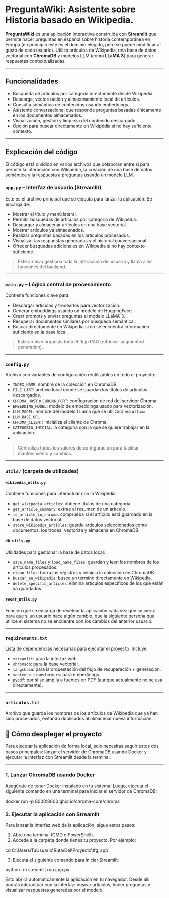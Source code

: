 # PreguntaWiki: Asistente sobre Historia basado en Wikipedia.
**PreguntaWiki** es una aplicación interactiva construida con **Streamlit** que permite hacer preguntas en español sobre historia contemporánea en Europa (en principio este es el dominio elegido, pero se puede modificar al gusto de cada usuario). Utiliza artículos de Wikipedia, una base de datos vectorial con **ChromaDB** y modelos LLM (como **LLaMA 3**) para generar respuestas contextualizadas.

---

## Funcionalidades

- Búsqueda de artículos por categoría directamente desde Wikipedia.
- Descarga, vectorización y almacenamiento local de artículos.
- Consulta semántica de contenidos usando embeddings.
- Asistente conversacional que responde preguntas basadas únicamente en los documentos almacenados.
- Visualización, gestión y limpieza del contenido descargado.
- Opción para buscar directamente en Wikipedia si no hay suficiente contexto.

---

## Explicación del código

El código está dividido en varios archivos que colaboran entre sí para permitir la interacción con Wikipedia, la creación de una base de datos semántica y la respuesta a preguntas usando un modelo LLM.

### `app.py` – Interfaz de usuario (Streamlit)

Este es el archivo principal que se ejecuta para lanzar la aplicación. Se encarga de:

- Mostrar el título y menú lateral.
- Permitir búsquedas de artículos por categoría de Wikipedia.
- Descargar y almacenar artículos en una base vectorial.
- Mostrar artículos ya almacenados.
- Realizar preguntas basadas en los artículos procesados.
- Visualizar las respuestas generadas y el historial conversacional.
- Ofrecer búsquedas adicionales en Wikipedia si no hay contexto suficiente.

> Este archivo gestiona toda la interacción del usuario y llama a las funciones del backend.

---
### `main.py` – Lógica central de procesamiento
Contiene funciones clave para:

- Descargar artículos y trocearlos para vectorización.
- Generar embeddings usando un modelo de HuggingFace.
- Crear prompts y enviar preguntas al modelo LLaMA 3.
- Recuperar documentos similares por búsqueda semántica.
- Buscar directamente en Wikipedia si no se encuentra información suficiente en la base local.

> Este archivo orquesta todo el flujo RAG (retrieval-augmented generation).

---
### `config.py`

Archivo con variables de configuración reutilizables en todo el proyecto:

- `INDEX_NAME`: nombre de la colección en ChromaDB.
- `FILE_LIST`: archivo local donde se guardan los títulos de artículos descargados.
- `CHROMA_HOST` y `CHROMA_PORT`: configuración de red del servidor Chroma.
- `EMBEDDING_MODEL`: modelo de embeddings usado para vectorización.
- `LLM_MODEL`: nombre del modelo LLama que se utilizará vía `ollama`.
- `LLM_BASE_URL`
- `CHROMA_CLIENT`: inicializa el cliente de Chroma.
- `CATEGORIA_INICIAL`: la categoría con la que se quiere trabajar en la aplicación.
- 

> Centraliza todos los valores de configuración para facilitar mantenimiento y cambios.
---

### `utils/` (carpeta de utilidades)

#### `wikipedia_utils.py`

Contiene funciones para interactuar con la Wikipedia:

- `get_wikipedia_articles`: obtiene títulos de una categoría.
- `get_article_summary`: extrae el resumen de un artículo.
- `is_article_in_chroma`: comprueba si el artículo está guardado en la base de datos vectorial.
- `store_wikipedia_articles`: guarda artículos seleccionados como documentos, los trocea, vectoriza y almacena en ChromaDB.

#### `db_utils.py`

Utilidades para gestionar la base de datos local:

- `save_name_files` y `load_name_files`: guardan y leen los nombres de los artículos procesados.
- `clean_files`: borra los registros y reinicia la colección en ChromaDB.
- `buscar_en_wikipedia`: busca un término directamente en Wikipedia.
- `delete_specific_articles`: elimina artículos específicos de los que están ya guardados.

#### `reset_utils.py`

Función que se encarga de resetear la aplicación cada vez que se cierra para que si un usuario hace algún cambio, que la siguiente
persona que utilice el sistema no se encuentre con los cambios del anterior usuario.

---

### `requirements.txt`

Lista de dependencias necesarias para ejecutar el proyecto. Incluye:

- `streamlit`: para la interfaz web.
- `chromadb`: para la base vectorial.
- `langchain`: para la orquestación del flujo de recuperación + generación.
- `sentence-transformers`: para embeddings.
- `pypdf`: por si se amplía a fuentes en PDF (aunque actualmente no se usa directamente).

---

### `articulos.txt`

Archivo que guarda los nombres de los artículos de Wikipedia que ya han sido procesados, evitando duplicados al almacenar nueva información.

## 🚀 Cómo desplegar el proyecto

Para ejecutar la aplicación de forma local, solo necesitas seguir estos dos pasos principales: lanzar el servidor de ChromaDB usando Docker y ejecutar la interfaz con Streamlit desde la terminal.

---

### 1. Lanzar ChromaDB usando Docker

Asegúrate de tener Docker instalado en tu sistema. Luego, ejecuta el siguiente comando en una terminal para iniciar el servidor de ChromaDB:

docker run -p 8000:8000 ghcr.io/chroma-core/chroma

### 2. Ejecutar la aplicación con Streamlit

Para lanzar la interfaz web de la aplicación, sigue estos pasos:

1. Abre una terminal (CMD o PowerShell).
2. Accede a la carpeta donde tienes tu proyecto. Por ejemplo:

cd C:\Users\TuUsuario\Ruta\Del\Proyecto\tfg_app

3. Ejecuta el siguiente comando para iniciar Streamlit:

python -m streamlit run app.py

Esto abrirá automáticamente la aplicación en tu navegador.
Desde allí podrás interactuar con la interfaz: buscar artículos, hacer preguntas y visualizar respuestas generadas por el modelo.


